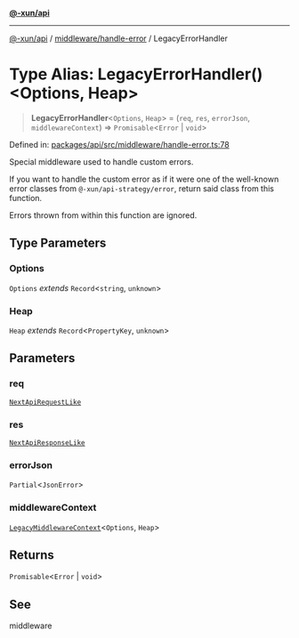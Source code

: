 [**@-xun/api**](../../../README.md)

***

[@-xun/api](../../../README.md) / [middleware/handle-error](../README.md) / LegacyErrorHandler

# Type Alias: LegacyErrorHandler()\<Options, Heap\>

> **LegacyErrorHandler**\<`Options`, `Heap`\> = (`req`, `res`, `errorJson`, `middlewareContext`) => `Promisable`\<`Error` \| `void`\>

Defined in: [packages/api/src/middleware/handle-error.ts:78](https://github.com/Xunnamius/api-utils/blob/c09789cf368e76cc20c657b2a1b00afeebcaaa9d/packages/api/src/middleware/handle-error.ts#L78)

Special middleware used to handle custom errors.

If you want to handle the custom error as if it were one of the well-known
error classes from `@-xun/api-strategy/error`, return said class from this
function.

Errors thrown from within this function are ignored.

## Type Parameters

### Options

`Options` *extends* `Record`\<`string`, `unknown`\>

### Heap

`Heap` *extends* `Record`\<`PropertyKey`, `unknown`\>

## Parameters

### req

[`NextApiRequestLike`](../../../index/interfaces/NextApiRequestLike.md)

### res

[`NextApiResponseLike`](../../../index/type-aliases/NextApiResponseLike.md)

### errorJson

`Partial`\<`JsonError`\>

### middlewareContext

[`LegacyMiddlewareContext`](../../../types/type-aliases/LegacyMiddlewareContext.md)\<`Options`, `Heap`\>

## Returns

`Promisable`\<`Error` \| `void`\>

## See

middleware
